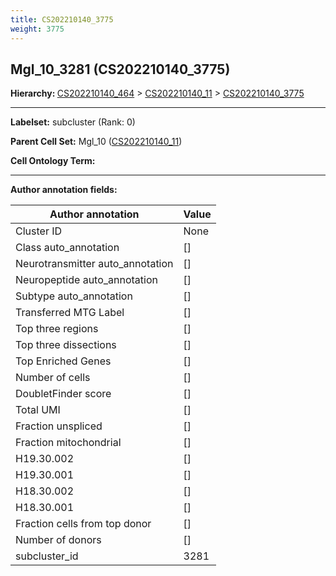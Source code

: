 ```yaml
---
title: CS202210140_3775
weight: 3775
---
```

## Mgl_10_3281 (CS202210140_3775)
<b>Hierarchy: </b>
[CS202210140_464](../CS202210140_464) >
[CS202210140_11](../CS202210140_11) >
[CS202210140_3775](../CS202210140_3775)

---


**Labelset:** subcluster (Rank: 0)

**Parent Cell Set:** Mgl_10 ([CS202210140_11](../CS202210140_11))



**Cell Ontology Term:** 

[MARKER GENES.]: #


---

[TRANSFERRED ANNOTATIONS.]: #


[AUTHOR ANNOTATION FIELDS.]: #


**Author annotation fields:**

| Author annotation | Value |
|-------------------|-------|
|Cluster ID|None|
|Class auto_annotation|[]|
|Neurotransmitter auto_annotation|[]|
|Neuropeptide auto_annotation|[]|
|Subtype auto_annotation|[]|
|Transferred MTG Label|[]|
|Top three regions|[]|
|Top three dissections|[]|
|Top Enriched Genes|[]|
|Number of cells|[]|
|DoubletFinder score|[]|
|Total UMI|[]|
|Fraction unspliced|[]|
|Fraction mitochondrial|[]|
|H19.30.002|[]|
|H19.30.001|[]|
|H18.30.002|[]|
|H18.30.001|[]|
|Fraction cells from top donor|[]|
|Number of donors|[]|
|subcluster_id|3281|
